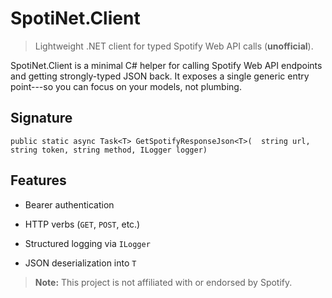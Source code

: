 SpotiNet.Client
===============

> Lightweight .NET client for typed Spotify Web API calls (**unofficial**).

SpotiNet.Client is a minimal C# helper for calling Spotify Web API endpoints and getting strongly-typed JSON back. It exposes a single generic entry point---so you can focus on your models, not plumbing.

Signature
---------

`public static async Task<T> GetSpotifyResponseJson<T>(  string url,
    string token,
    string method,
    ILogger logger)`

Features
--------

-   Bearer authentication

-   HTTP verbs (`GET`, `POST`, etc.)

-   Structured logging via `ILogger`

-   JSON deserialization into `T`

> **Note:** This project is not affiliated with or endorsed by Spotify.